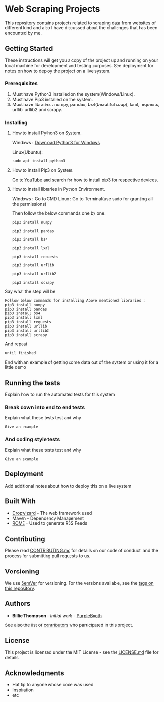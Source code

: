 # Web Scraping Projects

This repository contains projects related to scraping data from websites of different kind and also I have discussed about the challenges that has been encounted by me.

## Getting Started

These instructions will get you a copy of the project up and running on your local machine for development and testing purposes. See deployment for notes on how to deploy the project on a live system.

### Prerequisites

1) Must have Python3 installed on the system(Windows/Linux).
2) Must have Pip3 installed on the system.
3) Must have libraries : numpy, pandas, bs4(beautiful soup), lxml, requests, urllib, urllib2 and scrapy.

### Installing

1) How to install Python3 on System.

   Windows : [Download Python3 for Windows](https://www.python.org/ftp/python/3.7.0/python-3.7.0.exe)
   
   Linux(Ubuntu):  
   ```
   sudo apt install python3
   ```
2) How to install Pip3 on System.
   
   Go to [YouTube](www.youtube.com) and search for how to install pip3 for respective devices.

3) How to install libraries in Python Environment.

   Windows : Go to CMD 
   Linux   : Go to Terminal(use sudo for granting all the permissions)
   
   Then follow the below commands one by one.
   
   ```
   pip3 install numpy
   ```
   ```
   pip3 install pandas
   ```
   ```
   pip3 install bs4
   ```
   ```
   pip3 install lxml
   ```
   ```
   pip3 install requests
   ```
   ```
   pip3 install urllib
   ```
   ```
   pip3 install urllib2
   ```
   ```
   pip3 install scrapy
   ```
   
Say what the step will be

```
Follow below commands for installing Above mentioned libraries :
pip3 install numpy
pip3 install pandas
pip3 install bs4
pip3 install lxml
pip3 install requests
pip3 install urllib
pip3 install urllib2
pip3 install scrapy
```

And repeat

```
until finished
```

End with an example of getting some data out of the system or using it for a little demo

## Running the tests

Explain how to run the automated tests for this system

### Break down into end to end tests

Explain what these tests test and why

```
Give an example
```

### And coding style tests

Explain what these tests test and why

```
Give an example
```

## Deployment

Add additional notes about how to deploy this on a live system

## Built With

* [Dropwizard](http://www.dropwizard.io/1.0.2/docs/) - The web framework used
* [Maven](https://maven.apache.org/) - Dependency Management
* [ROME](https://rometools.github.io/rome/) - Used to generate RSS Feeds

## Contributing

Please read [CONTRIBUTING.md](https://gist.github.com/PurpleBooth/b24679402957c63ec426) for details on our code of conduct, and the process for submitting pull requests to us.

## Versioning

We use [SemVer](http://semver.org/) for versioning. For the versions available, see the [tags on this repository](https://github.com/your/project/tags). 

## Authors

* **Billie Thompson** - *Initial work* - [PurpleBooth](https://github.com/PurpleBooth)

See also the list of [contributors](https://github.com/your/project/contributors) who participated in this project.

## License

This project is licensed under the MIT License - see the [LICENSE.md](LICENSE.md) file for details

## Acknowledgments

* Hat tip to anyone whose code was used
* Inspiration
* etc

